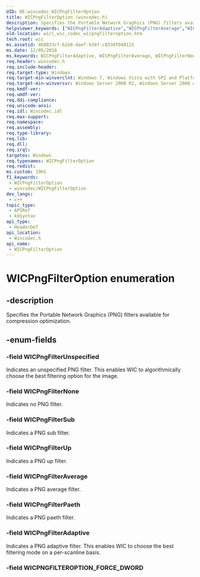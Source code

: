 ```yaml
---
UID: NE:wincodec.WICPngFilterOption
title: WICPngFilterOption (wincodec.h)
description: Specifies the Portable Network Graphics (PNG) filters available for compression optimization.
helpviewer_keywords: ["WICPngFilterAdaptive","WICPngFilterAverage","WICPngFilterNone","WICPngFilterOption","WICPngFilterOption enumeration [Windows Imaging Component]","WICPngFilterPaeth","WICPngFilterSub","WICPngFilterUnspecified","WICPngFilterUp","_wic_codec_wicpngfilteroption","wic._wic_codec_wicpngfilteroption","wincodec/WICPngFilterAdaptive","wincodec/WICPngFilterAverage","wincodec/WICPngFilterNone","wincodec/WICPngFilterOption","wincodec/WICPngFilterPaeth","wincodec/WICPngFilterSub","wincodec/WICPngFilterUnspecified","wincodec/WICPngFilterUp"]
old-location: wic\_wic_codec_wicpngfilteroption.htm
tech.root: wic
ms.assetid: 468033cf-62e8-4aef-b34f-c833df048115
ms.date: 12/05/2018
ms.keywords: WICPngFilterAdaptive, WICPngFilterAverage, WICPngFilterNone, WICPngFilterOption, WICPngFilterOption enumeration [Windows Imaging Component], WICPngFilterPaeth, WICPngFilterSub, WICPngFilterUnspecified, WICPngFilterUp, _wic_codec_wicpngfilteroption, wic._wic_codec_wicpngfilteroption, wincodec/WICPngFilterAdaptive, wincodec/WICPngFilterAverage, wincodec/WICPngFilterNone, wincodec/WICPngFilterOption, wincodec/WICPngFilterPaeth, wincodec/WICPngFilterSub, wincodec/WICPngFilterUnspecified, wincodec/WICPngFilterUp
req.header: wincodec.h
req.include-header: 
req.target-type: Windows
req.target-min-winverclnt: Windows 7, Windows Vista with SP2 and Platform Update for Windows Vista [desktop apps only]
req.target-min-winversvr: Windows Server 2008 R2, Windows Server 2008 with SP2 and Platform Update for Windows Server 2008 [desktop apps only]
req.kmdf-ver: 
req.umdf-ver: 
req.ddi-compliance: 
req.unicode-ansi: 
req.idl: Wincodec.idl
req.max-support: 
req.namespace: 
req.assembly: 
req.type-library: 
req.lib: 
req.dll: 
req.irql: 
targetos: Windows
req.typenames: WICPngFilterOption
req.redist: 
ms.custom: 19H1
f1_keywords:
 - WICPngFilterOption
 - wincodec/WICPngFilterOption
dev_langs:
 - c++
topic_type:
 - APIRef
 - kbSyntax
api_type:
 - HeaderDef
api_location:
 - Wincodec.h
api_name:
 - WICPngFilterOption
---
```


# WICPngFilterOption enumeration


## -description

Specifies the Portable Network Graphics (PNG) filters available for compression optimization.

## -enum-fields

### -field WICPngFilterUnspecified

Indicates an unspecified PNG filter. This enables WIC to algorithmically choose the best filtering option for the image.

### -field WICPngFilterNone

Indicates no PNG filter.

### -field WICPngFilterSub

Indicates a PNG sub filter.

### -field WICPngFilterUp

Indicates a PNG up filter.

### -field WICPngFilterAverage

Indicates a PNG average filter.

### -field WICPngFilterPaeth

Indicates a PNG paeth filter.

### -field WICPngFilterAdaptive

Indicates a PNG adaptive filter. This enables WIC to choose the best filtering mode on a per-scanline basis.

### -field WICPNGFILTEROPTION_FORCE_DWORD

